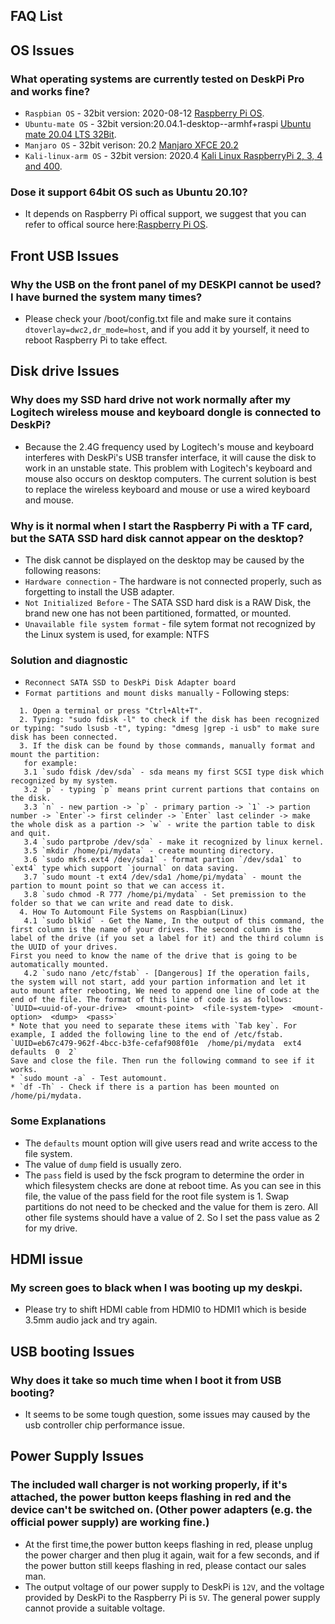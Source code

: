 ## FAQ List 

## OS Issues 
### What operating systems are currently tested on DeskPi Pro and works fine?

* `Raspbian OS` - 32bit version: 2020-08-12 [Raspberry Pi OS](https://www.raspberrypi.org/software/operating-systems/).
* `Ubuntu-mate OS` - 32bit version:20.04.1-desktop--armhf+raspi [Ubuntu mate 20.04 LTS 32Bit](https://releases.ubuntu-mate.org/focal/armhf/ubuntu-mate-20.04.1-desktop-armhf+raspi.img.xz).
* `Manjaro OS` - 32bit verison: 20.2 [Manjaro XFCE 20.2](https://manjaro.org/downloads/official/xfce/)
* `Kali-linux-arm OS` - 32bit version: 2020.4 [Kali Linux RaspberryPi 2, 3, 4 and 400](https://www.offensive-security.com/kali-linux-arm-images/).

### Dose it support 64bit OS such as Ubuntu 20.10? 
* It depends on Raspberry Pi offical support, we suggest that you can refer to offical source here:[Raspberry Pi OS](https://www.raspberrypi.org/software/operating-systems/).

## Front USB Issues 
### Why the USB on the front panel of my DESKPI cannot be used? I have burned the system many times?

* Please check your /boot/config.txt file and make sure it contains `dtoverlay=dwc2,dr_mode=host`, and if you add it by yourself, it need to reboot Raspberry Pi to take effect.


## Disk drive Issues 
### Why does my SSD hard drive not work normally after my Logitech wireless mouse and keyboard dongle is connected to DeskPi?  

* Because the 2.4G frequency used by Logitech's mouse and keyboard interferes with DeskPi's USB transfer interface, it will cause the disk to work in an unstable state. This problem with Logitech's keyboard and mouse also occurs on desktop computers. The current solution is best to replace the wireless keyboard and mouse or use a wired keyboard and mouse.

### Why is it normal when I start the Raspberry Pi with a TF card, but the SATA SSD hard disk cannot appear on the desktop? 

* The disk cannot be displayed on the desktop may be caused by the following reasons:
* `Hardware connection` - The hardware is not connected properly, such as forgetting to install the USB adapter.
* `Not Initialized Before` - The SATA SSD hard disk is a RAW Disk, the brand new one has not been partitioned, formatted, or mounted.
* `Unavailable file system format` - file sytem format not recognized by the Linux system is used, for example: NTFS 

### Solution and diagnostic 
* `Reconnect SATA SSD to DeskPi Disk Adapter board` 
* `Format partitions and mount disks manually` - Following steps:
```
  1. Open a terminal or press "Ctrl+Alt+T".
  2. Typing: "sudo fdisk -l" to check if the disk has been recognized or typing: "sudo lsusb -t", typing: "dmesg |grep -i usb" to make sure disk has been connected.
  3. If the disk can be found by those commands, manually format and mount the partition:  
   for example: 
   3.1 `sudo fdisk /dev/sda` - sda means my first SCSI type disk which recognized by my system.
   3.2 `p` - typing `p` means print current partions that contains on the disk.
   3.3 `n` - new partion -> `p` - primary partion -> `1` -> partion number -> `Enter`-> first celinder -> `Enter` last celinder -> make the whole disk as a partion -> `w` - write the partion table to disk and quit. 
   3.4 `sudo partprobe /dev/sda` - make it recognized by linux kernel.
   3.5 `mkdir /home/pi/mydata` - create mounting directory.
   3.6 `sudo mkfs.ext4 /dev/sda1` - format partion `/dev/sda1` to `ext4` type which support `journal` on data saving.
   3.7 `sudo mount -t ext4 /dev/sda1 /home/pi/mydata` - mount the partion to mount point so that we can access it.
   3.8 `sudo chmod -R 777 /home/pi/mydata` - Set premission to the folder so that we can write and read date to disk.
  4. How To Automount File Systems on Raspbian(Linux)
   4.1 `sudo blkid` - Get the Name, In the output of this command, the first column is the name of your drives. The second column is the label of the drive (if you set a label for it) and the third column is the UUID of your drives.
First you need to know the name of the drive that is going to be automatically mounted. 
   4.2 `sudo nano /etc/fstab` - [Dangerous] If the operation fails, the system will not start, add your partion information and let it auto mount after rebooting, We need to append one line of code at the end of the file. The format of this line of code is as follows:
`UUID=<uuid-of-your-drive>  <mount-point>  <file-system-type>  <mount-option>  <dump>  <pass>`
* Note that you need to separate these items with `Tab key`. For example, I added the following line to the end of /etc/fstab.
`UUID=eb67c479-962f-4bcc-b3fe-cefaf908f01e  /home/pi/mydata  ext4  defaults  0  2`
Save and close the file. Then run the following command to see if it works.
* `sudo mount -a` - Test automount.
* `df -Th` - Check if there is a partion has been mounted on /home/pi/mydata.
```
### Some Explanations
* The `defaults` mount option will give users read and write access to the file system.
* The value of `dump` field is usually zero.
* The `pass` field is used by the fsck program to determine the order in which filesystem checks are done at reboot time. As you can see in this file, the value of the pass field for the root file system is 1. Swap partitions do not need to be checked and the value for them is zero. All other file systems should have a value of 2. So I set the pass value as 2 for my drive.

## HDMI issue
### My screen goes to black when I was booting up my deskpi. 

* Please try to shift HDMI cable from HDMI0 to HDMI1 which is beside 3.5mm audio jack and try again.

## USB booting Issues
### Why does it take so much time when I boot it from USB booting?

* It seems to be some tough question, some issues may caused by the usb controller chip performance issue.

## Power Supply Issues
### The included wall charger is not working properly, if it's attached, the power button keeps flashing in red and the device can't be switched on. (Other power adapters (e.g. the official power supply) are working fine.) 

* At the first time,the power button keeps flashing in red, please unplug the power charger and then plug it again, wait for a few seconds, and if the power button still keeps flashing in red, please contact our sales man.
* The output voltage of our power supply to DeskPi is `12V`, and the voltage provided by DeskPi to the Raspberry Pi is `5V`. The general power supply cannot provide a suitable voltage.
